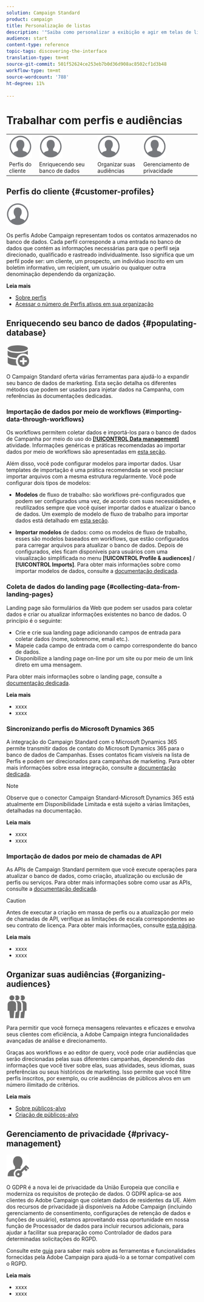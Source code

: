 ```yaml
---
solution: Campaign Standard
product: campaign
title: Personalização de listas
description: '"Saiba como personalizar a exibição e agir em telas de lista no Adobe Campaign Standard:classificar, filtrar, excluir ou duplicar elementos. As telas do Lista exibem elementos de um ou vários recursos especificados."'
audience: start
content-type: reference
topic-tags: discovering-the-interface
translation-type: tm+mt
source-git-commit: 501f52624ce253eb7b0d36d908ac8502cf1d3b48
workflow-type: tm+mt
source-wordcount: '788'
ht-degree: 11%

---
```



# Trabalhar com perfis e audiências

<table>
<tr>
    <td valign="top">
        <a href="../../start/using/work-with-audiences.md"><img width="60px" alt="condições" src="assets/icon_profile.svg"/></a>
    </td>
    <td valign="top">
        <a href="../../api/using/creating-a-service.md"><img width="60px" alt="condições" src="assets/icon_profile.svg"/></a>
    </td>
    <td valign="top">
        <a href="../../api/using/interacting-with-custom-resources.md"><img width="60px" alt="condições" src="assets/icon_profile.svg"/></a>
    </td>
    <td valign="top">
        <a href="../../api/using/interacting-with-marketing-history.md"><img width="60px" alt="condições" src="assets/icon_profile.svg"/></a>
    </td>
</tr>
<tr>
<td>Perfis do cliente</td>
<td>Enriquecendo seu banco de dados</td>
<td>Organizar suas audiências</td>
<td>Gerenciamento de privacidade</td>
</tr>
</table>

## Perfis do cliente {#customer-profiles}

<img width="60px" alt="condições" src="assets/icon_profile.svg"/>

Os perfis Adobe Campaign representam todos os contatos armazenados no banco de dados. Cada perfil corresponde a uma entrada no banco de dados que contém as informações necessárias para que o perfil seja direcionado, qualificado e rastreado individualmente. Isso significa que um perfil pode ser: um cliente, um prospecto, um indivíduo inscrito em um boletim informativo, um recipient, um usuário ou qualquer outra denominação dependendo da organização.

**Leia mais**

* [Sobre perfis](../../audiences/using/about-profiles.md)
* [Acessar o número de Perfis ativos em sua organização](../../audiences/using/active-profiles.md)

## Enriquecendo seu banco de dados {#populating-database}

<img width="60px" alt="condições" src="assets/icon_populate.svg"/>

O Campaign Standard oferta várias ferramentas para ajudá-lo a expandir seu banco de dados de marketing. Esta seção detalha os diferentes métodos que podem ser usados para injetar dados na Campanha, com referências às documentações dedicadas.

### Importação de dados por meio de workflows {#importing-data-through-workflows}

Os workflows permitem coletar dados e importá-los para o banco de dados de Campanha por meio do uso do [**[!UICONTROL Data management]**](../../automating/using/about-data-management-activities.md) atividade. Informações genéricas e práticas recomendadas ao importar dados por meio de workflows são apresentadas em [esta seção](../../automating/using/about-data-import-and-export.md).

Além disso, você pode configurar modelos para importar dados. Usar templates de importação é uma prática recomendada se você precisar importar arquivos com a mesma estrutura regularmente. Você pode configurar dois tipos de modelos:

* **Modelos** de fluxo de trabalho: são workflows pré-configurados que podem ser configurados uma vez, de acordo com suas necessidades, e reutilizados sempre que você quiser importar dados e atualizar o banco de dados. Um exemplo de modelo de fluxo de trabalho para importar dados está detalhado em [esta seção](../../automating/using/creating-import-workflow-templates.md).

* **Importar modelos** de dados: como os modelos de fluxo de trabalho, esses são modelos baseados em workflows, que estão configurados para carregar arquivos para atualizar o banco de dados. Depois de configurados, eles ficam disponíveis para usuários com uma visualização simplificada no menu **[!UICONTROL Profile & audiences]** / **[!UICONTROL Imports]**. Para obter mais informações sobre como importar modelos de dados, consulte a [documentação dedicada](../../automating/using/importing-data-with-import-templates.md).

### Coleta de dados do landing page {#collecting-data-from-landing-pages}

Landing page são formulários da Web que podem ser usados para coletar dados e criar ou atualizar informações existentes no banco de dados. O princípio é o seguinte:

* Crie e crie sua landing page adicionando campos de entrada para coletar dados (nome, sobrenome, email etc.).
* Mapeie cada campo de entrada com o campo correspondente do banco de dados.
* Disponibilize a landing page on-line por um site ou por meio de um link direto em uma mensagem.

Para obter mais informações sobre o landing page, consulte a [documentação dedicada](../../channels/using/getting-started-with-landing-pages.md).

**Leia mais**

* xxxx
* xxxx

### Sincronizando perfis do Microsoft Dynamics 365

A integração do Campaign Standard com o Microsoft Dynamics 365 permite transmitir dados de contato do Microsoft Dynamics 365 para o banco de dados de Campanhas.
Esses contatos ficam visíveis na lista de Perfis e podem ser direcionados para campanhas de marketing. Para obter mais informações sobre essa integração, consulte a [documentação dedicada](../../integrating/using/working-with-campaign-standard-and-microsoft-dynamics-365.md).

>[!NOTE]
>
>Observe que o conector Campaign Standard-Microsoft Dynamics 365 está atualmente em Disponibilidade Limitada e está sujeito a várias limitações, detalhadas na documentação.

**Leia mais**

* xxxx
* xxxx

### Importação de dados por meio de chamadas de API

As APIs de Campaign Standard permitem que você execute operações para atualizar o banco de dados, como criação, atualização ou exclusão de perfis ou serviços. Para obter mais informações sobre como usar as APIs, consulte a [documentação dedicada](../../api/using/get-started-apis.md).

>[!CAUTION]
>
>Antes de executar a criação em massa de perfis ou a atualização por meio de chamadas de API, verifique as limitações de escala correspondentes ao seu contrato de licença. Para obter mais informações, consulte [esta página](https://helpx.adobe.com/legal/product-descriptions/campaign-standard.html#ITInfrastructureResourcesbyActiveProfilesTiers).

**Leia mais**

* xxxx
* xxxx

## Organizar suas audiências {#organizing-audiences}

<img width="60px" alt="condições" src="assets/icon_audience.svg"/>

Para permitir que você forneça mensagens relevantes e eficazes e envolva seus clientes com eficiência, a Adobe Campaign integra funcionalidades avançadas de análise e direcionamento.

Graças aos workflows e ao editor de query, você pode criar audiências que serão direcionadas pelas suas diferentes campanhas, dependendo das informações que você tiver sobre elas, suas atividades, seus idiomas, suas preferências ou seus históricos de marketing. Isso permite que você filtre perfis inscritos, por exemplo, ou crie audiências de públicos alvos em um número ilimitado de critérios.

**Leia mais**

* [Sobre públicos-alvo](../../audiences/using/about-audiences.md)
* [Criação de públicos-alvo](../../audiences/using/creating-audiences.md)

## Gerenciamento de privacidade {#privacy-management}

<img width="60px" alt="condições" src="assets/icon_privacy.svg"/>

O GDPR é a nova lei de privacidade da União Europeia que concilia e moderniza os requisitos de proteção de dados. O GDPR aplica-se aos clientes do Adobe Campaign que coletam dados de residentes da UE. Além dos recursos de privacidade já disponíveis na Adobe Campaign (incluindo gerenciamento de consentimento, configurações de retenção de dados e funções de usuário), estamos aproveitando essa oportunidade em nossa função de Processador de dados para incluir recursos adicionais, para ajudar a facilitar sua preparação como Controlador de dados para determinadas solicitações do RGPD.

Consulte este [guia](https://docs.campaign.adobe.com/doc/standard/getting_started/en/ACS_GDPR.html) para saber mais sobre as ferramentas e funcionalidades fornecidas pela Adobe Campaign para ajudá-lo a se tornar compatível com o RGPD.

**Leia mais**

* xxxx
* xxxx